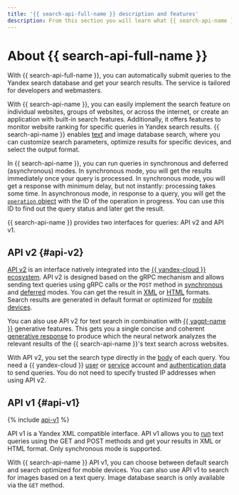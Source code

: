 ```yaml
---
title: '{{ search-api-full-name }} description and features'
description: From this section you will learn what {{ search-api-name }} is, what tools and features it provides, and what challenges it can be up to.
---
```


# About {{ search-api-full-name }}

With {{ search-api-full-name }}, you can automatically submit queries to the Yandex search database and get your search results. The service is tailored for developers and webmasters.

With {{ search-api-name }}, you can easily implement the search feature on individual websites, groups of websites, or across the internet, or create an application with built-in search features. Additionally, it offers features to monitor website ranking for specific queries in Yandex search results. {{ search-api-name }} enables [text](web-search.md) and image database search, where you can customize search parameters, optimize results for specific devices, and select the output format. 

In {{ search-api-name }}, you can run queries in synchronous and deferred (asynchronous) modes. In synchronous mode, you will get the results immediately once your query is processed. In synchronous mode, you will get a response with minimum delay, but not instantly: processing takes some time. In asynchronous mode, in response to a query, you will get the [`operation` object](../../api-design-guide/concepts/operation.md) with the ID of the operation in progress. You can use this ID to find out the query status and later get the result. 

{{ search-api-name }} provides two interfaces for queries: API v2 and API v1. 

## API v2 {#api-v2}

[API v2](../operations/web-search.md) is an interface natively integrated into the [{{ yandex-cloud }} ecosystem](../../overview/concepts/services.md). API v2 is designed based on the gRPC mechanism and allows sending text queries using gRPC calls or the `POST` method in [synchronous](../operations/web-search-sync.md) and [deferred](../operations/web-search.md) modes. You can get the result in [XML](./response.md) or [HTML](./html-response.md) formats. Search results are generated in default format or optimized for [mobile devices](../operations/v2-mobile.md).

You can also use API v2 for text search in combination with [{{ yagpt-name }}](../../foundation-models/concepts/yandexgpt/index.md) generative features. This gets you a single concise and coherent [generative response](./generative-response.md) to produce which the neural network analyzes the relevant results of the {{ search-api-name }}'s text search across websites.

With API v2, you set the search type directly in the [body](./web-search.md#parameters) of each query. You need a {{ yandex-cloud }} [user](../../iam/concepts/users/accounts.md) or [service](../../iam/concepts/users/service-accounts.md) account and [authentication data](../api-ref/authentication.md) to send queries. You do not need to specify trusted IP addresses when using API v2.

## API v1 {#api-v1}

{% include [api-v1](../../_includes/search-api/api-v1.md) %}

API v1 is a Yandex XML compatible interface. API v1 allows you to [run](../operations/searching.md) text queries using the GET and POST methods and get your results in XML or HTML format. Only synchronous mode is supported.

With {{ search-api-name }} API v1, you can choose between default search and search optimized for mobile devices. You can also use API v1 to search for images based on a text query. Image database search is only available via the `GET` method.
